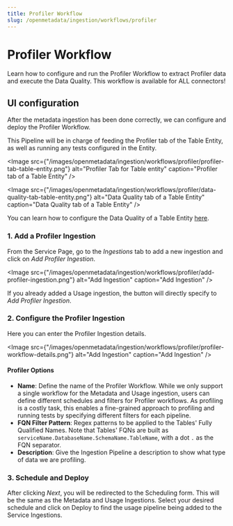 ```yaml
---
title: Profiler Workflow
slug: /openmetadata/ingestion/workflows/profiler
---
```


# Profiler Workflow
Learn how to configure and run the Profiler Workflow to extract Profiler data and execute the Data Quality.
This workflow is available for ALL connectors!
## UI configuration

After the metadata ingestion has been done correctly, we can configure and deploy the Profiler Workflow.

This Pipeline will be in charge of feeding the Profiler tab of the Table Entity, as well as running any tests configured in the Entity.


<Image
    src={"/images/openmetadata/ingestion/workflows/profiler/profiler-tab-table-entity.png"}
    alt="Profiler Tab for Table entity"
    caption="Profiler tab of a Table Entity"
/>  


<Image
    src={"/images/openmetadata/ingestion/workflows/profiler/data-quality-tab-table-entity.png"}
    alt="Data Quality tab of a Table Entity"
    caption="Data Quality tab of a Table Entity"
/>  

You can learn how to configure the Data Quality of a Table Entity [here](/openmetadata/data-quality).

### 1. Add a Profiler Ingestion

From the Service Page, go to the _Ingestions_ tab to add a new ingestion and click on _Add Profiler Ingestion_.

<Image
    src={"/images/openmetadata/ingestion/workflows/profiler/add-profiler-ingestion.png"}
    alt="Add Ingestion"
    caption="Add Ingestion"
/>  

If you already added a Usage ingestion, the button will directly specify to _Add Profiler Ingestion_.

### 2. Configure the Profiler Ingestion

Here you can enter the Profiler Ingestion details.

<Image
    src={"/images/openmetadata/ingestion/workflows/profiler/profiler-workflow-details.png"}
    alt="Add Ingestion"
    caption="Add Ingestion"
/>  

#### Profiler Options

- **Name**: Define the name of the Profiler Workflow. While we only support a single workflow for the Metadata and Usage ingestion, users can define different schedules and filters for Profiler workflows. As profiling is a costly task, this enables a fine-grained approach to profiling and running tests by specifying different filters for each pipeline.
- **FQN Filter Pattern**: Regex patterns to be applied to the Tables' Fully Qualified Names. Note that Tables' FQNs are built as `serviceName.DatabaseName.SchemaName.TableName`, with a dot `.` as the FQN separator.
- **Description**: Give the Ingestion Pipeline a description to show what type of data we are profiling.


### 3. Schedule and Deploy

After clicking _Next_, you will be redirected to the Scheduling form. This will be the same as the Metadata and Usage Ingestions. Select your desired schedule and click on Deploy to find the usage pipeline being added to the Service Ingestions.
